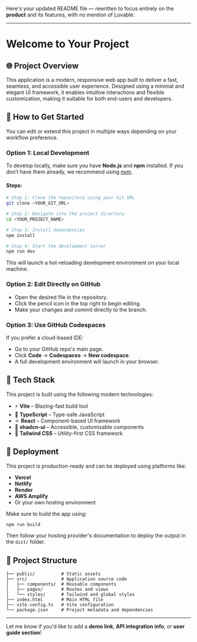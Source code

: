 Here's your updated README file — rewritten to focus entirely on the **product** and its features, with no mention of Lovable:

---

# Welcome to Your Project

## 🌐 Project Overview

This application is a modern, responsive web app built to deliver a fast, seamless, and accessible user experience. Designed using a minimal and elegant UI framework, it enables intuitive interactions and flexible customization, making it suitable for both end-users and developers.

## 🔧 How to Get Started

You can edit or extend this project in multiple ways depending on your workflow preference.

### Option 1: Local Development

To develop locally, make sure you have **Node.js** and **npm** installed. If you don’t have them already, we recommend using [nvm](https://github.com/nvm-sh/nvm#installing-and-updating).

#### Steps:

```sh
# Step 1: Clone the repository using your Git URL
git clone <YOUR_GIT_URL>

# Step 2: Navigate into the project directory
cd <YOUR_PROJECT_NAME>

# Step 3: Install dependencies
npm install

# Step 4: Start the development server
npm run dev
```

This will launch a hot-reloading development environment on your local machine.

### Option 2: Edit Directly on GitHub

* Open the desired file in the repository.
* Click the pencil icon in the top right to begin editing.
* Make your changes and commit directly to the branch.

### Option 3: Use GitHub Codespaces

If you prefer a cloud-based IDE:

* Go to your GitHub repo's main page.
* Click **Code** → **Codespaces** → **New codespace**.
* A full development environment will launch in your browser.

## 🧰 Tech Stack

This project is built using the following modern technologies:

* ⚡️ **Vite** – Blazing-fast build tool
* 🧠 **TypeScript** – Type-safe JavaScript
* ⚛️ **React** – Component-based UI framework
* 🧩 **shadcn-ui** – Accessible, customizable components
* 🎨 **Tailwind CSS** – Utility-first CSS framework

## 🚀 Deployment

This project is production-ready and can be deployed using platforms like:

* **Vercel**
* **Netlify**
* **Render**
* **AWS Amplify**
* Or your own hosting environment

Make sure to build the app using:

```sh
npm run build
```

Then follow your hosting provider's documentation to deploy the output in the `dist/` folder.

## 📁 Project Structure

```
├── public/          # Static assets
├── src/             # Application source code
│   ├── components/  # Reusable components
│   ├── pages/       # Routes and views
│   └── styles/      # Tailwind and global styles
├── index.html       # Main HTML file
├── vite.config.ts   # Vite configuration
└── package.json     # Project metadata and dependencies
```

---

Let me know if you'd like to add a **demo link**, **API integration info**, or **user guide section**!
